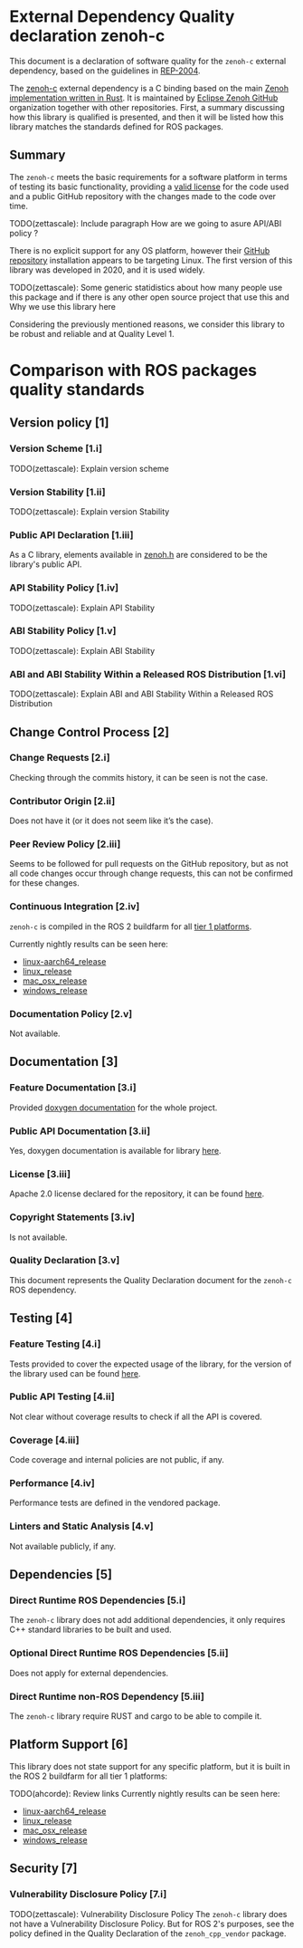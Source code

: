 # External Dependency Quality declaration zenoh-c

This document is a declaration of software quality for the `zenoh-c` external dependency, based on the guidelines in [REP-2004](https://github.com/ros-infrastructure/rep/blob/rep-2004/rep-2004.rst).

The [zenoh-c](https://github.com/eclipse-zenoh/zenoh-c) external dependency is a C binding based on the main [Zenoh implementation written in Rust](https://github.com/eclipse-zenoh/zenoh).
It is maintained by [Eclipse Zenoh GitHub](https://github.com/eclipse-zenoh) organization together with other repositories.
First, a summary discussing how this library is qualified is presented, and then it will be listed how this library matches the standards defined for ROS packages.

## Summary

The `zenoh-c` meets the basic requirements for a software platform in terms of testing its basic functionality, providing a [valid license](https://github.com/eclipse-zenoh/zenoh-c/blob/main/LICENSE) for the code used and a public GitHub repository with the changes made to the code over time.

TODO(zettascale): Include paragraph How are we going to asure API/ABI policy ?

There is no explicit support for any OS platform, however their [GitHub repository](https://github.com/eclipse-zenoh/zenoh-c) installation appears to be targeting Linux.
The first version of this library was developed in 2020, and it is used widely.

TODO(zettascale): Some generic statidistics about how many people use this package and if there is any other open source
project that use this and Why we use this library here

Considering the previously mentioned reasons, we consider this library to be robust and reliable and at Quality Level 1.

# Comparison with ROS packages quality standards

## Version policy [1]

### Version Scheme [1.i]

TODO(zettascale): Explain version scheme

### Version Stability [1.ii]

TODO(zettascale): Explain version Stability

### Public API Declaration [1.iii]

As a C library, elements available in [zenoh.h](https://github.com/eclipse-zenoh/zenoh-c/blob/main/include/zenoh.h) are considered to be the library's public API.

### API Stability Policy [1.iv]

TODO(zettascale): Explain API Stability

### ABI Stability Policy [1.v]

TODO(zettascale): Explain ABI Stability

### ABI and ABI Stability Within a Released ROS Distribution [1.vi]

TODO(zettascale): Explain ABI and ABI Stability  Within a Released ROS Distribution

## Change Control Process [2]

### Change Requests [2.i]

Checking through the commits history, it can be seen is not the case.

### Contributor Origin [2.ii]

Does not have it (or it does not seem like it’s the case).

### Peer Review Policy [2.iii]

Seems to be followed for pull requests on the GitHub repository, but as not all code changes occur through change requests, this can not be confirmed for these changes.

### Continuous Integration [2.iv]

`zenoh-c` is compiled in the ROS 2 buildfarm for all [tier 1 platforms](https://www.ros.org/reps/rep-2000.html#support-tiers).

Currently nightly results can be seen here:
* [linux-aarch64_release](https://ci.ros2.org/view/nightly/job/nightly_linux-aarch64_release/lastBuild/testReport/zenoh_cpp_vendor/)
* [linux_release](https://ci.ros2.org/view/nightly/job/nightly_linux_release/lastBuild/testReport/zenoh_cpp_vendor/)
* [mac_osx_release](https://ci.ros2.org/view/nightly/job/nightly_osx_release/lastBuild/testReport/zenoh_cpp_vendor/)
* [windows_release](https://ci.ros2.org/view/nightly/job/nightly_win_rel/lastBuild/testReport/zenoh_cpp_vendor/)

### Documentation Policy [2.v]

Not available.

## Documentation [3]

### Feature Documentation [3.i]

Provided [doxygen documentation](https://zenoh-c.readthedocs.io/en) for the whole project.

### Public API Documentation [3.ii]

Yes, doxygen documentation is available for library [here](https://zenoh-c.readthedocs.io/en).

### License [3.iii]

Apache 2.0 license declared for the repository, it can be found [here](https://github.com/eclipse-zenoh/zenoh-c/blob/main/LICENSE).

### Copyright Statements [3.iv]

Is not available.

### Quality Declaration [3.v]

This document represents the Quality Declaration document for the `zenoh-c` ROS dependency.

## Testing [4]

### Feature Testing [4.i]

Tests provided to cover the expected usage of the library, for the version of the library used can be found [here](https://github.com/eclipse-zenoh/zenoh-c?tab=readme-ov-file).

### Public API Testing [4.ii]

Not clear without coverage results to check if all the API is covered.

### Coverage [4.iii]

Code coverage and internal policies are not public, if any.

### Performance [4.iv]

Performance tests are defined in the vendored package.

### Linters and Static Analysis [4.v]

Not available publicly, if any.

## Dependencies [5]

### Direct Runtime ROS Dependencies [5.i]

The `zenoh-c` library does not add additional dependencies, it only requires C++ standard libraries to be built and used.

### Optional Direct Runtime ROS Dependencies [5.ii]

Does not apply for external dependencies.

### Direct Runtime non-ROS Dependency [5.iii]

The `zenoh-c` library require RUST and cargo to be able to compile it.

## Platform Support [6]

This library does not state support for any specific platform, but it is built in the ROS 2 buildfarm for all tier 1 platforms:

TODO(ahcorde): Review links
Currently nightly results can be seen here:
* [linux-aarch64_release](https://ci.ros2.org/view/nightly/job/nightly_linux-aarch64_release/lastBuild/testReport/zenoh_cpp_vendor/)
* [linux_release](https://ci.ros2.org/view/nightly/job/nightly_linux_release/lastBuild/testReport/zenoh_cpp_vendor/)
* [mac_osx_release](https://ci.ros2.org/view/nightly/job/nightly_osx_release/lastBuild/testReport/zenoh_cpp_vendor/)
* [windows_release](https://ci.ros2.org/view/nightly/job/nightly_win_rel/lastBuild/testReport/zenoh_cpp_vendor/)

## Security [7]

### Vulnerability Disclosure Policy [7.i]

TODO(zettascale): Vulnerability Disclosure Policy
The `zenoh-c` library does not have a Vulnerability Disclosure Policy. But for ROS 2's purposes, see the policy defined in the Quality Declaration of the `zenoh_cpp_vendor` package.
